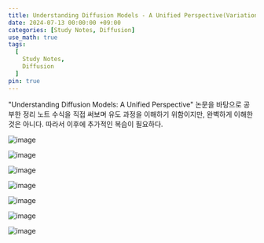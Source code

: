 ```yaml
---
title: Understanding Diffusion Models - A Unified Perspective(Variational Diffusion Models - VDM) 공부 노트
date: 2024-07-13 00:00:00 +09:00
categories: [Study Notes, Diffusion]
use_math: true
tags:
  [
    Study Notes,
    Diffusion
  ]
pin: true
---
```

"Understanding Diffusion Models: A Unified Perspective" 논문을 바탕으로 공부한 정리 노트
수식을 직접 써보며 유도 과정을 이해하기 위함이지만, 완벽하게 이해한 것은 아니다. 따라서 이후에 추가적인 복습이 필요하다.

![image](https://github.com/user-attachments/assets/1df6d273-44bd-4258-b59c-87b1060f59f1)

![image](https://github.com/user-attachments/assets/124c7023-b358-474d-9fe4-a98110cccefb)

![image](https://github.com/user-attachments/assets/13dcbc47-c593-4d88-8759-06b4b3781fa6)

![image](https://github.com/user-attachments/assets/fcd5e40e-7788-4326-ae31-83dca8ba9370)

![image](https://github.com/user-attachments/assets/cedb8234-13eb-4892-8065-d968cc1e56b6)

![image](https://github.com/user-attachments/assets/3d20b69f-7dc2-4bf5-bacb-4de7a6664255)

![image](https://github.com/user-attachments/assets/cd1ad43c-7c49-44f8-87f6-cbecac07b36d)